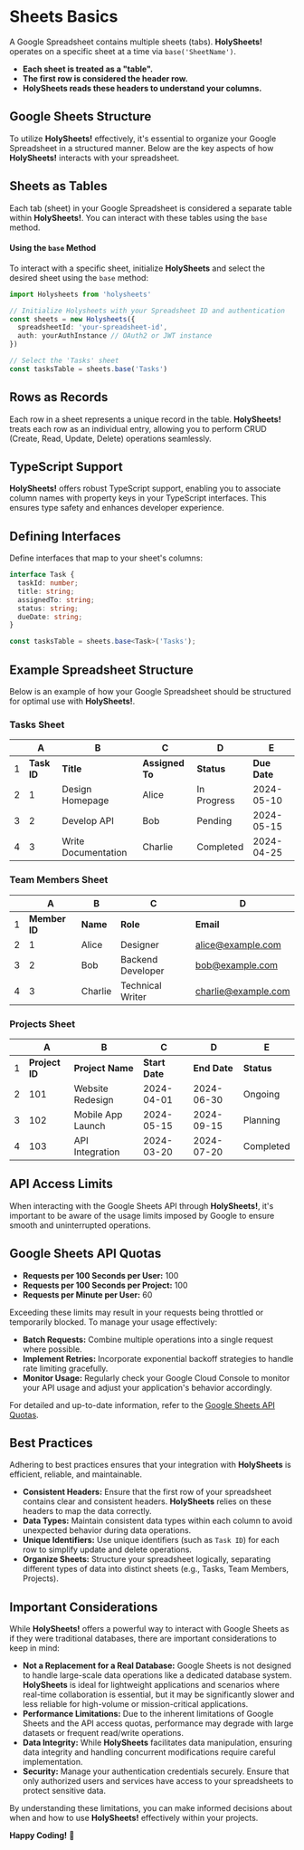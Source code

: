# Sheets Basics

A Google Spreadsheet contains multiple sheets (tabs). **HolySheets!** operates on a specific sheet at a time via `base('SheetName')`.

- **Each sheet is treated as a "table".**
- **The first row is considered the header row.**
- **HolySheets reads these headers to understand your columns.**

## Google Sheets Structure

To utilize **HolySheets!** effectively, it's essential to organize your Google Spreadsheet in a structured manner. Below are the key aspects of how **HolySheets!** interacts with your spreadsheet.

## Sheets as Tables

Each tab (sheet) in your Google Spreadsheet is considered a separate table within **HolySheets!**. You can interact with these tables using the `base` method.

#### Using the `base` Method

To interact with a specific sheet, initialize **HolySheets** and select the desired sheet using the `base` method:

```typescript
import Holysheets from 'holysheets'

// Initialize Holysheets with your Spreadsheet ID and authentication
const sheets = new Holysheets({
  spreadsheetId: 'your-spreadsheet-id',
  auth: yourAuthInstance // OAuth2 or JWT instance
})

// Select the 'Tasks' sheet
const tasksTable = sheets.base('Tasks')
```

## Rows as Records

Each row in a sheet represents a unique record in the table. **HolySheets!** treats each row as an individual entry, allowing you to perform CRUD (Create, Read, Update, Delete) operations seamlessly.

## TypeScript Support

**HolySheets!** offers robust TypeScript support, enabling you to associate column names with property keys in your TypeScript interfaces. This ensures type safety and enhances developer experience.

## Defining Interfaces

Define interfaces that map to your sheet's columns:

```Typescript
interface Task {
  taskId: number;
  title: string;
  assignedTo: string;
  status: string;
  dueDate: string;
}

const tasksTable = sheets.base<Task>('Tasks');
```

## Example Spreadsheet Structure

Below is an example of how your Google Spreadsheet should be structured for optimal use with **HolySheets!**.

### Tasks Sheet

|     | A           | B                   | C               | D           | E            |
| --- | ----------- | ------------------- | --------------- | ----------- | ------------ |
| 1   | **Task ID** | **Title**           | **Assigned To** | **Status**  | **Due Date** |
| 2   | 1           | Design Homepage     | Alice           | In Progress | 2024-05-10   |
| 3   | 2           | Develop API         | Bob             | Pending     | 2024-05-15   |
| 4   | 3           | Write Documentation | Charlie         | Completed   | 2024-04-25   |

### Team Members Sheet

|     | A             | B        | C                 | D                   |
| --- | ------------- | -------- | ----------------- | ------------------- |
| 1   | **Member ID** | **Name** | **Role**          | **Email**           |
| 2   | 1             | Alice    | Designer          | alice@example.com   |
| 3   | 2             | Bob      | Backend Developer | bob@example.com     |
| 4   | 3             | Charlie  | Technical Writer  | charlie@example.com |

### Projects Sheet

|     | A              | B                 | C              | D            | E          |
| --- | -------------- | ----------------- | -------------- | ------------ | ---------- |
| 1   | **Project ID** | **Project Name**  | **Start Date** | **End Date** | **Status** |
| 2   | 101            | Website Redesign  | 2024-04-01     | 2024-06-30   | Ongoing    |
| 3   | 102            | Mobile App Launch | 2024-05-15     | 2024-09-15   | Planning   |
| 4   | 103            | API Integration   | 2024-03-20     | 2024-07-20   | Completed  |

## API Access Limits

When interacting with the Google Sheets API through **HolySheets!**, it's important to be aware of the usage limits imposed by Google to ensure smooth and uninterrupted operations.

## Google Sheets API Quotas

- **Requests per 100 Seconds per User:** 100
- **Requests per 100 Seconds per Project:** 100
- **Requests per Minute per User:** 60

Exceeding these limits may result in your requests being throttled or temporarily blocked. To manage your usage effectively:

- **Batch Requests:** Combine multiple operations into a single request where possible.
- **Implement Retries:** Incorporate exponential backoff strategies to handle rate limiting gracefully.
- **Monitor Usage:** Regularly check your Google Cloud Console to monitor your API usage and adjust your application's behavior accordingly.

For detailed and up-to-date information, refer to the [Google Sheets API Quotas](https://developers.google.com/sheets/api/limits).

## Best Practices

Adhering to best practices ensures that your integration with **HolySheets** is efficient, reliable, and maintainable.

- **Consistent Headers:** Ensure that the first row of your spreadsheet contains clear and consistent headers. **HolySheets** relies on these headers to map the data correctly.
- **Data Types:** Maintain consistent data types within each column to avoid unexpected behavior during data operations.
- **Unique Identifiers:** Use unique identifiers (such as `Task ID`) for each row to simplify update and delete operations.
- **Organize Sheets:** Structure your spreadsheet logically, separating different types of data into distinct sheets (e.g., Tasks, Team Members, Projects).

## Important Considerations

While **HolySheets!** offers a powerful way to interact with Google Sheets as if they were traditional databases, there are important considerations to keep in mind:

- **Not a Replacement for a Real Database:** Google Sheets is not designed to handle large-scale data operations like a dedicated database system. **HolySheets** is ideal for lightweight applications and scenarios where real-time collaboration is essential, but it may be significantly slower and less reliable for high-volume or mission-critical applications.
- **Performance Limitations:** Due to the inherent limitations of Google Sheets and the API access quotas, performance may degrade with large datasets or frequent read/write operations.
- **Data Integrity:** While **HolySheets** facilitates data manipulation, ensuring data integrity and handling concurrent modifications require careful implementation.
- **Security:** Manage your authentication credentials securely. Ensure that only authorized users and services have access to your spreadsheets to protect sensitive data.

By understanding these limitations, you can make informed decisions about when and how to use **HolySheets!** effectively within your projects.

**Happy Coding!** 🚀
